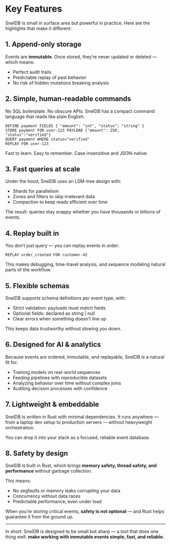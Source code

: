 # Key Features

SnelDB is small in surface area but powerful in practice.
Here are the highlights that make it different:

## 1. Append-only storage

Events are **immutable**.
Once stored, they’re never updated or deleted — which means:

- Perfect audit trails
- Predictable replay of past behavior
- No risk of hidden mutations breaking analysis

## 2. Simple, human-readable commands

No SQL boilerplate. No obscure APIs.
SnelDB has a compact command language that reads like plain English:

```sneldb
DEFINE payment FIELDS { "amount": "int", "status": "string" }
STORE payment FOR user-123 PAYLOAD {"amount": 250, "status":"verified"}
QUERY payment WHERE status="verified"
REPLAY FOR user-123
```

Fast to learn. Easy to remember.
Case-insensitive and JSON-native.

## 3. Fast queries at scale

Under the hood, SnelDB uses an LSM-tree design with:

- Shards for parallelism
- Zones and filters to skip irrelevant data
- Compaction to keep reads efficient over time

The result: queries stay snappy whether you have thousands or billions of events.

## 4. Replay built in

You don’t just query — you can replay events in order:

```sneldb
REPLAY order_created FOR customer-42
```

This makes debugging, time-travel analysis, and sequence modeling natural parts of the workflow.

## 5. Flexible schemas

SnelDB supports schema definitions per event type, with:

- Strict validation: payloads must match fields
- Optional fields: declared as string | null
- Clear errors when something doesn’t line up

This keeps data trustworthy without slowing you down.

## 6. Designed for AI & analytics

Because events are ordered, immutable, and replayable, SnelDB is a natural fit for:

- Training models on real-world sequences
- Feeding pipelines with reproducible datasets
- Analyzing behavior over time without complex joins
- Auditing decision processes with confidence

## 7. Lightweight & embeddable

SnelDB is written in Rust with minimal dependencies.
It runs anywhere — from a laptop dev setup to production servers — without heavyweight orchestration.

You can drop it into your stack as a focused, reliable event database.

## 8. Safety by design

SnelDB is built in Rust, which brings **memory safety, thread safety, and performance** without garbage collection.

This means:

- No segfaults or memory leaks corrupting your data
- Concurrency without data races
- Predictable performance, even under load

When you’re storing critical events, **safety is not optional** — and Rust helps guarantee it from the ground up.

---

In short:
SnelDB is designed to be small but sharp — a tool that does one thing well:
**make working with immutable events simple, fast, and reliable.**
